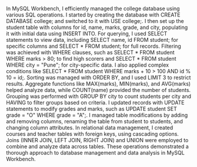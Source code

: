 In MySQL Workbench, I efficiently managed the college database using various SQL operations. I started by creating the database with CREATE DATABASE college; and switched to it with USE college;. I then set up the student table with columns for id, name, marks, grade, and city, populating it with initial data using INSERT INTO.
For querying, I used SELECT statements to view data, including SELECT name, id FROM student; for specific columns and SELECT * FROM student; for full records. Filtering was achieved with WHERE clauses, such as SELECT * FROM student WHERE marks > 80; to find high scorers and SELECT * FROM student WHERE city = "Pune"; for city-specific data. I also applied complex conditions like SELECT * FROM student WHERE marks + 10 > 100 AND id % 10 = id;.
Sorting was managed with ORDER BY, and I used LIMIT 3 to restrict results. Aggregate functions like MAX(marks), MIN(marks), and AVG(marks) helped analyze data, while COUNT(name) provided the number of students. Grouping was performed with GROUP BY city to count students per city and HAVING to filter groups based on criteria.
I updated records with UPDATE statements to modify grades and marks, such as UPDATE student SET grade = "O" WHERE grade = "A";. I managed table modifications by adding and removing columns, renaming the table from student to students, and changing column attributes.
In relational data management, I created courses and teacher tables with foreign keys, using cascading options. Joins (INNER JOIN, LEFT JOIN, RIGHT JOIN) and UNION were employed to combine and analyze data across tables.
These operations demonstrated a thorough approach to database management and data analysis in MySQL Workbench.

